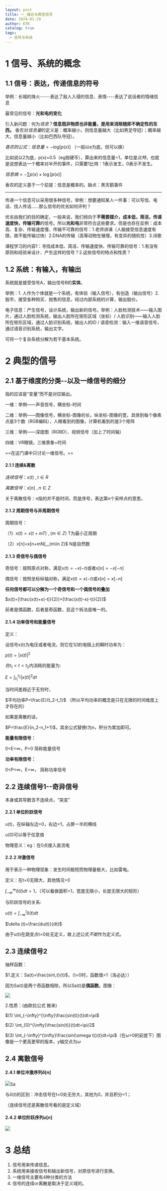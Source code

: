 ```yaml
---
layout: post
title: 一_绪论与典型信号
date: 2024-01-29
author: KTK
catalog: true
tags:
  - 信号与系统
---
```


# 1 信号、系统的概念

## 1.1 信号：表达，传递信息的符号

举例：长城的烽火-----表达了敌人入侵的信息、表情----表达了说话者的情绪信息

最常见的信号：**光和电的变化**

引入新问题：何为*信息*？**信息既非物质也非能量，是用来消除随即不确定性的东西。** 香农对*信息量*的定义是：概率越小，则信息量越大（比如男足夺冠）；概率越大，信息量越小（比如巴西队夺冠）。

$香农的公式：信息量=-log[p(x)]$ （一般以e为底，但可以换）

比如说以2为底，p(x)=0.5（eg抛硬币），算出来的信息量=1，单位是*比特*，也就是说想表达一个概率对半开的事件，只需要1比特：1表示发生，0表示不发生。

$信息熵=-\sum p(x)\times\log[p(x)]$

香农的定义基于一个前提：信息是概率的。缺点：黑天鹅事件

-------

传递一个信息可以采用很多种信号，举例：想要通知某人一件事：可以写信、电话、找人传话……那么信号的优劣如何评判？

优劣由我们的目的确定，一般来说，我们倾向于**不需要媒介，成本低，简洁，传递速度快，传输可靠**的信号。所以**光和电**非常符合这些要求。但是也存在反例：成本高、复杂、传输速度慢、传输不可靠的信号：1.老师讲课（人脑接受信息速度有限，故不能传输过快）2.DNA的传输（高等动物生殖慢，有变异的随机性）3.诗歌

课程学习的内容1：寻找成本低、简洁、传输速度快、传输可靠的信号：1.有没有原则和经验来设计、产生这样的信号？2.这些信号的特点和性质？

## 1.2 系统：有输入，有输出

系统就是接受信号A，输出信号B的**实体**。

举例：1. 人作为个体就是一个系统，有体验（输入信号），有创造（输出信号）2. 股市，接受各种购买、抛售的信息，经过内部系统的计算，输出股价。

电子信息：产生信号，设计系统，输出新的信号。举例：人脸检测技术——输入图片，通过人脸检测系统，输出人脸所在矩形区域（坐标）/ 人脸识别——输入人脸所在矩形区域，通过人脸识别系统，输出人的ID / 语音检测：输入一维语音信号，通过语音识别系统，输出文字。

可将一个复杂系统分解为若干基本系统。

# 2 典型的信号

## 2.1 基于维度的分类--以及一维信号的细分

指的应该是“变量”而不是对应输出。

一维：举例——声音信号，横坐标-时间

二维：举例——图像信号，横坐标-图像的长，纵坐标-图像的宽，具体到每个像素点是3个数（RGB编码），人眼看到的图像，计算机看到的是3个矩阵

三维：举例——深度图（RGBD）、视频信号（加上了时间轴）

四维：VR眼镜，三维景象+时间

==在这门课中只讨论一维信号。==

#### 2.1.1 连续&离散

$连续信号：x(t)\,\,,\,t\in R$

$离散信号：x[n]\,\,,\,n\in Z$

关于离散信号：n指的并不是时间，而是序号，表达第n个采样点的意思。

#### 2.1.2 周期信号与非周期信号

周期信号：

$（1）x(t)=x(t+mT)\,\,,\,(m\in Z)$   T为最小正周期

$（2）$x[n]=x[n+mN]\,\,,(m\in Z)$  N是自然数

#### 2.1.3 奇信号与偶信号

奇信号：按照原点对称，满足$x(t)=-x(-t)$或者$x[n]=-x[-n]$

偶信号：按照坐标纵轴对称，满足$x(t)=x(-t)$或$x[n]=x[-n]$

**任何信号都可以分解为一个奇信号和一个偶信号的叠加**

$x(t)=[\frac{x(t)+x(-t)}{2}]+[\frac{x(t)-x(-t)}{2}]$

前者是偶函数，后者是奇函数，且这个拆法是唯一的。

#### 2.1.4 功率信号和能量信号

定义：

设信号x(t)为电压或者电流，则它在$1\Omega$的电阻上的瞬时功率为：

$p(t)=|x(t)|^2$

$在t_1<t<t_2$内消耗的能量为:

$E=\int_{t_1}^{t_2}|x(t)|^{2} dt$

当时间差趋近于无穷时，

$平均功率P=\frac{E}{t_2-t_1}$ （所以平均功率的概念是只在无限的时间维度上才存在的）

如果是离散的话，

$P=\frac{E}{n_2-n_1+1}$，其余公式替换t为n，积分为累加即可。

**能量有限信号：**

0<E<$\infty$，P=0    简称能量信号

**功率有限信号：** 

0<P<$\infty$，E=$\infty$， 简称功率信号

## 2.2 连续信号1--奇异信号

本身或其导数含不连续点，“突变”

#### 2.2.1 单位阶跃信号

u(t)，在纵轴左边=0，右边=1，占屏一半的横线

u(0)可以等于任意值

物理意义：eg：在0点接入直流电

#### 2.2.2 冲激信号

用于表示一种物理现象：发生时间极短而物理量极大，比如雷电。

定义：在t=0无限大，其他情况=0

$\int_{-\infty}^{\infty} \delta (t) dt=1$，（可以看做面积=1，宽度无限小，长度无限大的矩形）

与阶跃信号的关系:

$u(t)=\int_{-\infty}^{t}\delta (t)dt$

$\delta (t)=\frac{du(t)}{dt}$

由于u(t)在跳变点t=0处无定义，故上述公式*不能*作为定义式。

## 2.3 连续信号2

抽样函数：

$1.定义：Sa(t)=\frac{sin\,t}{t}$，（t=0时，函数值=1（洛必达））

因为Sa(t)是两个奇函数相除，所以Sa(t)是**偶函数**。图像：

![](/img/Sa.png)

2.性质：(由欧拉公式 推来)

$(1) \int_{-\infty}^{\infty}\frac{sin(t)}{t}dt=\pi$

$(2) \int_{0}^{\infty}\frac{sin(t)}{t}dt=\pi/2$

$(3) \int_{-\infty}^{\infty}\frac{sin(\omega t)}{t}dt=\pi$（在$\omega$>0的前提下）图像是一个更高更窄的版本，y轴交点为$\omega$

## 2.4 离散信号

#### 2.4.1 单位冲激序列$\delta[n]$

![](/img/del.png)Sa

与$\delta(t)$的区别：冲击信号在t=0处无穷大，其他为0，并且积分=1；

（连续信号还是离散信号看的是定义域）

#### 2.4.2 单位阶跃序列$u[n]$

![](/img/u.png)

# 3 总结

1. 信号用来传递信息。
2. 系统用来接收信号和输出新信号，对原信号进行变换。
3. 一维信号主要有4种分类的方法
4. 信号的连续or离散是取决于定义域的。
